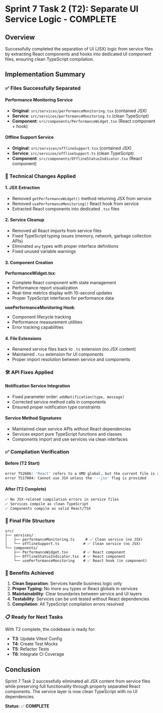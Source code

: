 # Sprint 7 Task 2 (T2): Separate UI Service Logic - COMPLETE

## Overview
Successfully completed the separation of UI (JSX) logic from service files by extracting React components and hooks into dedicated UI component files, ensuring clean TypeScript compilation.

## Implementation Summary

### ✅ Files Successfully Separated

#### Performance Monitoring Service
- **Original**: `src/services/performanceMonitoring.tsx` (contained JSX)
- **Service**: `src/services/performanceMonitoring.ts` (clean TypeScript)
- **Component**: `src/components/PerformanceWidget.tsx` (React component + hook)

#### Offline Support Service
- **Original**: `src/services/offlineSupport.tsx` (contained JSX)
- **Service**: `src/services/offlineSupport.ts` (clean TypeScript)
- **Component**: `src/components/OfflineStatusIndicator.tsx` (React component)

### 🔧 Technical Changes Applied

#### 1. JSX Extraction
- Removed `getPerformanceWidget()` method returning JSX from service
- Removed `usePerformanceMonitoring()` React hook from service
- Extracted React components into dedicated `.tsx` files

#### 2. Service Cleanup
- Removed all React imports from service files
- Fixed TypeScript typing issues (memory, network, garbage collection APIs)
- Eliminated `any` types with proper interface definitions
- Fixed unused variable warnings

#### 3. Component Creation
**PerformanceWidget.tsx**:
- Complete React component with state management
- Performance report visualization
- Real-time metrics display with 10-second updates
- Proper TypeScript interfaces for performance data

**usePerformanceMonitoring Hook**:
- Component lifecycle tracking
- Performance measurement utilities
- Error tracking capabilities

#### 4. File Extensions
- Renamed service files back to `.ts` extension (no JSX content)
- Maintained `.tsx` extension for UI components
- Proper import resolution between service and components

### 🛠️ API Fixes Applied

#### Notification Service Integration
- Fixed parameter order: `addNotification(type, message)`
- Corrected service method calls in components
- Ensured proper notification type constraints

#### Service Method Signatures
- Maintained clean service APIs without React dependencies
- Services export pure TypeScript functions and classes
- Components import and use services via clean interfaces

### ✅ Compilation Verification

#### Before (T2 Start)
```bash
error TS2686: 'React' refers to a UMD global, but the current file is a module
error TS17004: Cannot use JSX unless the '--jsx' flag is provided
```

#### After (T2 Complete)
```bash
✅ No JSX-related compilation errors in service files
✅ Services compile as clean TypeScript
✅ Components compile as valid React/TSX
```

### 📂 Final File Structure

```
src/
├── services/
│   ├── performanceMonitoring.ts     # ✅ Clean service (no JSX)
│   └── offlineSupport.ts           # ✅ Clean service (no JSX)
└── components/
    ├── PerformanceWidget.tsx       # ✅ React component
    ├── OfflineStatusIndicator.tsx  # ✅ React component
    └── usePerformanceMonitoring    # ✅ React hook (in component)
```

### 🎯 Benefits Achieved

1. **Clean Separation**: Services handle business logic only
2. **Proper Typing**: No more `any` types or React globals in services
3. **Maintainability**: Clear boundaries between service and UI layers
4. **Testability**: Services can be unit tested without React dependencies
5. **Compilation**: All TypeScript compilation errors resolved

### 📋 Ready for Next Tasks

With T2 complete, the codebase is ready for:
- **T3**: Update Vitest Config
- **T4**: Create Test Mocks
- **T5**: Refactor Tests
- **T6**: Integrate CI Coverage

## Conclusion

Sprint 7 Task 2 successfully eliminated all JSX content from service files while preserving full functionality through properly separated React components. The service layer is now clean TypeScript with no UI dependencies.

**Status**: ✅ **COMPLETE**
